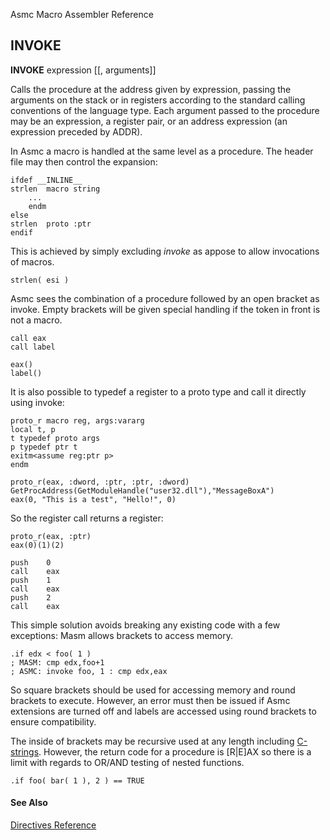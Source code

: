 Asmc Macro Assembler Reference

## INVOKE

**INVOKE** expression [[, arguments]]

Calls the procedure at the address given by expression, passing the arguments on the stack or in registers according to the standard calling conventions of the language type. Each argument passed to the procedure may be an expression, a register pair, or an address expression (an expression preceded by ADDR).

In Asmc a macro is handled at the same level as a procedure. The header file may then control the expansion:

    ifdef __INLINE__
	strlen	macro string
		...
		endm
    else
	strlen	proto :ptr
    endif

This is achieved by simply excluding _invoke_ as appose to allow invocations of macros.

    strlen( esi )

Asmc sees the combination of a procedure followed by an open bracket as invoke. Empty brackets will be given special handling if the token in front is not a macro.

    call eax
    call label

    eax()
    label()

It is also possible to typedef a register to a proto type and call it directly using invoke:

    proto_r macro reg, args:vararg
    local t, p
    t typedef proto args
    p typedef ptr t
    exitm<assume reg:ptr p>
    endm

    proto_r(eax, :dword, :ptr, :ptr, :dword)
    GetProcAddress(GetModuleHandle("user32.dll"),"MessageBoxA")
    eax(0, "This is a test", "Hello!", 0)

So the register call returns a register:

    proto_r(eax, :ptr)
    eax(0)(1)(2)

	push	0
	call	eax
	push	1
	call	eax
	push	2
	call	eax

This simple solution avoids breaking any existing code with a few exceptions: Masm allows brackets to access memory.

    .if edx < foo( 1 )
    ; MASM: cmp edx,foo+1
    ; ASMC: invoke foo, 1 : cmp edx,eax

So square brackets should be used for accessing memory and round brackets to execute. However, an error must then be issued if Asmc extensions are turned off and labels are accessed using round brackets to ensure compatibility.

The inside of brackets may be recursive used at any length including [C-strings](../symbol/readme.md). However, the return code for a procedure is [R|E]AX so there is a limit with regards to OR/AND testing of nested functions.

    .if foo( bar( 1 ), 2 ) == TRUE

#### See Also

[Directives Reference](readme.md)
